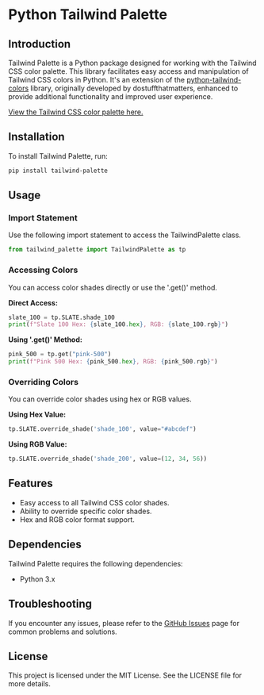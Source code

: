 # Python Tailwind Palette

## Introduction

Tailwind Palette is a Python package designed for working with the Tailwind CSS color palette. This library facilitates easy access and manipulation of Tailwind CSS colors in Python. It's an extension of the [python-tailwind-colors](https://github.com/dostuffthatmatters/python-tailwind-colors) library, originally developed by dostuffthatmatters, enhanced to provide additional functionality and improved user experience.

[View the Tailwind CSS color palette here.](https://tailwindcss.com/docs/customizing-colors)

## Installation

To install Tailwind Palette, run:

```bash
pip install tailwind-palette
```

## Usage

### Import Statement

Use the following import statement to access the TailwindPalette class.

```python
from tailwind_palette import TailwindPalette as tp
```

### Accessing Colors

You can access color shades directly or use the '.get()' method.

**Direct Access:**

```python
slate_100 = tp.SLATE.shade_100
print(f"Slate 100 Hex: {slate_100.hex}, RGB: {slate_100.rgb}")
```

**Using '.get()' Method:**

```python
pink_500 = tp.get("pink-500")
print(f"Pink 500 Hex: {pink_500.hex}, RGB: {pink_500.rgb}")
```

### Overriding Colors

You can override color shades using hex or RGB values.

**Using Hex Value:**

```python
tp.SLATE.override_shade('shade_100', value="#abcdef")
```

**Using RGB Value:**

```python
tp.SLATE.override_shade('shade_200', value=(12, 34, 56))
```

## Features

- Easy access to all Tailwind CSS color shades.
- Ability to override specific color shades.
- Hex and RGB color format support.

## Dependencies

Tailwind Palette requires the following dependencies:
- Python 3.x

## Troubleshooting

If you encounter any issues, please refer to the [GitHub Issues](https://github.com/noahyoungs/tailwind-palette/issues) page for common problems and solutions.

## License

This project is licensed under the MIT License. See the LICENSE file for more details.
